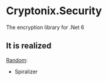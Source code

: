 # Cryptonix.Security
The encryption library for .Net 6


## It is realized

[Random](Cryptonix/Cryptonix.Security/Random):
- Spiralizer
